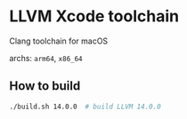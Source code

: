 # LLVM Xcode toolchain

Clang toolchain for macOS

archs: `arm64`, `x86_64`

## How to build

```bash
./build.sh 14.0.0  # build LLVM 14.0.0
```
